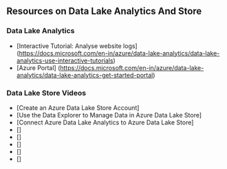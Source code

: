 ## Resources on Data Lake Analytics And Store

### Data Lake Analytics
* [Interactive Tutorial: Analyse website logs] (https://docs.microsoft.com/en-in/azure/data-lake-analytics/data-lake-analytics-use-interactive-tutorials)
* [Azure Portal] (https://docs.microsoft.com/en-in/azure/data-lake-analytics/data-lake-analytics-get-started-portal)
### Data Lake Store Videos
* [Create an Azure Data Lake Store Account]
* [Use the Data Explorer to Manage Data in Azure Data Lake Store]
* [Connect Azure Data Lake Analytics to Azure Data Lake Store]
* []
* []
* []
* []
* []
